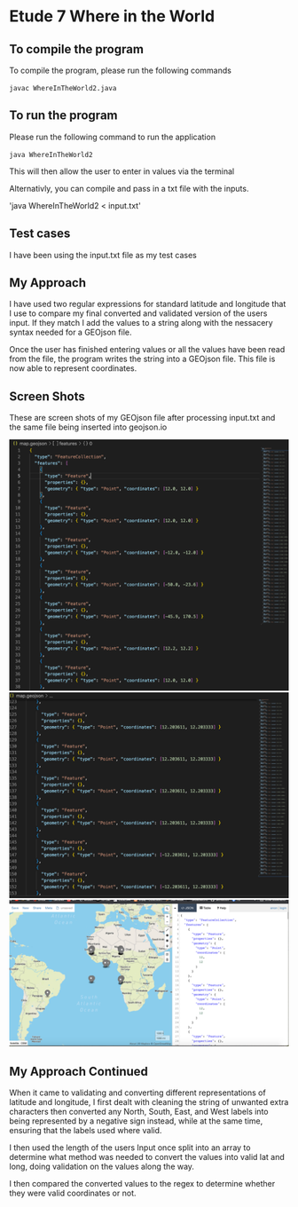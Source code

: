# Etude 7 Where in the World

## To compile the program

To compile the program, please run the following commands

`javac WhereInTheWorld2.java`

## To run the program

Please run the following command to run the application

`java WhereInTheWorld2`

This will then allow the user to enter in values via the terminal

Alternativly, you can compile and pass in a txt file with the inputs.

'java WhereInTheWorld2 < input.txt'

## Test cases

I have been using the input.txt file as my test cases

## My Approach

I have used two regular expressions for standard latitude and longitude that I use to compare my final converted and validated version of the users input. If they match I add the values to a string along with the nessacery syntax needed for a GEOjson file.

Once the user has finished entering values or all the values have been read from the file, the program writes the string into a GEOjson file. This file is now able to represent coordinates.

## Screen Shots

These are screen shots of my GEOjson file after processing input.txt and the same file being inserted into geojson.io

![map.geojson file](screenShot1.png "map.geojson file")
![map.geojson file](screenShot3.png "map.geojson file")
![file opened via geojson.io](screenShot2.png "file opened via geojson.io")

## My Approach Continued

When it came to validating and converting different representations of latitude and longitude, I first dealt with cleaning the string of unwanted extra characters then converted any North, South, East, and West labels into being represented by a negative sign instead, while at the same time, ensuring that the labels used where valid.

I then used the length of the users Input once split into an array to determine what method was needed to convert the values into valid lat and long, doing validation on the values along the way.

I then compared the converted values to the regex to determine whether they were valid coordinates or not.

